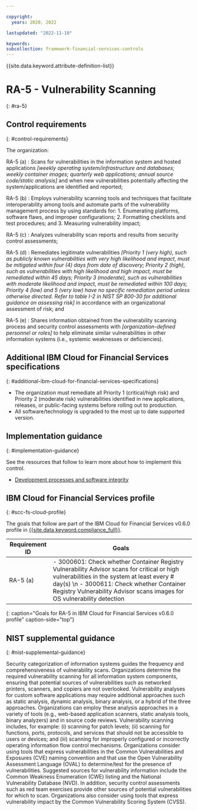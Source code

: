 ```yaml
---

copyright:
  years: 2020, 2022

lastupdated: "2022-11-10"

keywords: 
subcollection: framework-financial-services-controls
---
```


{{site.data.keyword.attribute-definition-list}}

               
# RA-5 - Vulnerability Scanning
{: #ra-5}

## Control requirements
{: #control-requirements}

The organization:

RA-5 (a)
    : Scans for vulnerabilities in the information system and hosted applications _[weekly operating system/infrastructure and databases; weekly container images; quarterly web applications; annual source code/static analysis]_ and when new vulnerabilities potentially affecting the system/applications are identified and reported;

RA-5 (b)
    : Employs vulnerability scanning tools and techniques that facilitate interoperability among tools and automate parts of the vulnerability management process by using standards for:
      1. Enumerating platforms, software flaws, and improper configurations;
      2. Formatting checklists and test procedures; and
      3. Measuring vulnerability impact;

RA-5 (c)
    : Analyzes vulnerability scan reports and results from security control assessments;

RA-5 (d)
    : Remediates legitimate vulnerabilities _[Priority 1 (very high), such as publicly known vulnerabilities with very high likelihood and impact, must be mitigated within four (4) days from date of discovery; Priority 2 (high), such as vulnerabilities with high likelihood and high impact, must be remediated within 45 days; Priority 3 (moderate), such as vulnerabilities with moderate likelihood and impact, must be remediated within 100 days; Priority 4 (low) and 5 (very low) have no specific remediation period unless otherwise directed. Refer to table I-2 in NIST SP 800-30 for additional guidance on assessing risk]_ in accordance with an organizational assessment of risk; and

RA-5 (e)
    : Shares information obtained from the vulnerability scanning process and security control assessments with _[organization-defined personnel or roles]_ to help eliminate similar vulnerabilities in other information systems (i.e., systemic weaknesses or deficiencies).

## Additional IBM Cloud for Financial Services specifications
{: #additional-ibm-cloud-for-financial-services-specifications}

- The organization must remediate all Priority 1 (critical/high risk) and Priority 2 (moderate risk) vulnerabilities identified in new applications, releases, or public-facing systems before rolling out to production.
- All software/technology is upgraded to the most up to date supported version.

## Implementation guidance
{: #implementation-guidance}

See the resources that follow to learn more about how to implement this control.

- [Development processes and software integrity](/docs/framework-financial-services?topic=framework-financial-services-shared-development-processes)

## IBM Cloud for Financial Services profile
{: #scc-fs-cloud-profile}

The goals that follow are part of the IBM Cloud for Financial Services v0.6.0 profile in [{{site.data.keyword.compliance_full}}](/docs/security-compliance?topic=security-compliance-getting-started).

| Requirement ID | Goals |
|----------------|-------|
| RA-5 (a) | - 3000601: Check whether Container Registry Vulnerability Advisor scans for critical or high vulnerabilities in the system at least every # day(s) \n - 3000611: Check whether Container Registry Vulnerability Advisor scans images for OS vulnerability detection | 
{: caption="Goals for RA-5 in IBM Cloud for Financial Services v0.6.0 profile" caption-side="top"}

## NIST supplemental guidance
{: #nist-supplemental-guidance}

Security categorization of information systems guides the frequency and comprehensiveness of vulnerability scans. Organizations determine the required vulnerability scanning for all information system components, ensuring that potential sources of vulnerabilities such as networked printers, scanners, and copiers are not overlooked. Vulnerability analyses for custom software applications may require additional approaches such as static analysis, dynamic analysis, binary analysis, or a hybrid of the three approaches. Organizations can employ these analysis approaches in a variety of tools (e.g., web-based application scanners, static analysis tools, binary analyzers) and in source code reviews. Vulnerability scanning includes, for example: (i) scanning for patch levels; (ii) scanning for functions, ports, protocols, and services that should not be accessible to users or devices; and (iii) scanning for improperly configured or incorrectly operating information flow control mechanisms. Organizations consider using tools that express vulnerabilities in the Common Vulnerabilities and Exposures (CVE) naming convention and that use the Open Vulnerability Assessment Language (OVAL) to determine/test for the presence of vulnerabilities. Suggested sources for vulnerability information include the Common Weakness Enumeration (CWE) listing and the National Vulnerability Database (NVD). In addition, security control assessments such as red team exercises provide other sources of potential vulnerabilities for which to scan. Organizations also consider using tools that express vulnerability impact by the Common Vulnerability Scoring System (CVSS).





